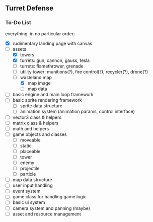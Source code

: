 ## Turret Defense

### To-Do List
everything. in no particular order:

- [x] rudimentary landing page with canvas
- [ ] assets
  - [x] towers
  - [x] turrets: gun, cannon, gauss, tesla
  - [ ] turrets: flamethrower, grenade
  - [ ] utility tower: munitions(?), fire control(?), recycler(?), drone(?)
  - [ ] wasteland map
    - [x] map image
    - [ ] map data
- [ ] basic engine and main loop framework
- [ ] basic sprite rendering framework
  - [ ] sprite data structure
  - [ ] animation system (animation params, control interface)
- [ ] vector3 class & helpers
- [ ] matrix class & helpers
- [ ] math and helpers
- [ ] game objects and classes
  - [ ] moveable
  - [ ] static
  - [ ] placeable
  - [ ] tower
  - [ ] enemy
  - [ ] projectile
  - [ ] particle
- [ ] map data structure
- [ ] user input handling
- [ ] event system
- [ ] game class for handling game logic
- [ ] basic ui system
- [ ] camera system and panning (maybe)
- [ ] asset and resource management
